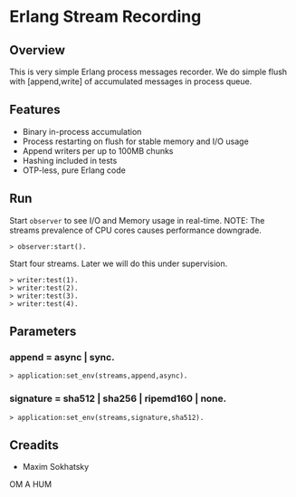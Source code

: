 Erlang Stream Recording
=======================

Overview
--------

This is very simple Erlang process messages recorder.
We do simple flush with [append,write] of accumulated messages in process queue.

Features
--------

* Binary in-process accumulation
* Process restarting on flush for stable memory and I/O usage
* Append writers per up to 100MB chunks
* Hashing included in tests
* OTP-less, pure Erlang code

Run
---

Start `observer` to see I/O and Memory usage in real-time.
NOTE: The streams prevalence of CPU cores causes performance downgrade.

```
> observer:start().
```

Start four streams. Later we will do this under supervision.

```
> writer:test(1).
> writer:test(2).
> writer:test(3).
> writer:test(4).
```

Parameters
----------

### append = async | sync.

```
> application:set_env(streams,append,async).
```

### signature = sha512 | sha256 | ripemd160 | none.

```
> application:set_env(streams,signature,sha512).
```

Creadits
--------

* Maxim Sokhatsky

OM A HUM
